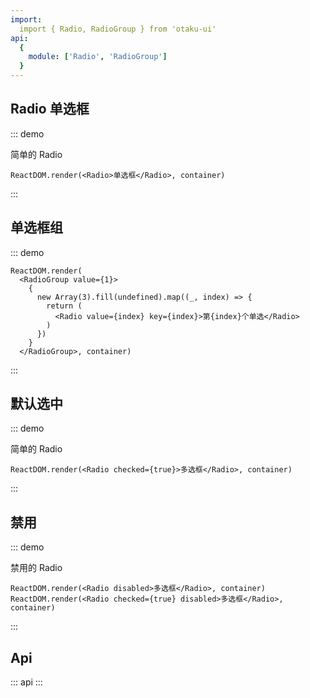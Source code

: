 ```yaml
---
import: 
  import { Radio, RadioGroup } from 'otaku-ui'
api:
  {
    module: ['Radio', 'RadioGroup']
  }
---
```


## Radio 单选框

::: demo

简单的 Radio

```tsx
ReactDOM.render(<Radio>单选框</Radio>, container)
```
:::

## 单选框组

::: demo

```tsx
ReactDOM.render(
  <RadioGroup value={1}>
    {
      new Array(3).fill(undefined).map((_, index) => {
        return (
          <Radio value={index} key={index}>第{index}个单选</Radio>
        )
      })
    }
  </RadioGroup>, container)
```
:::


## 默认选中

::: demo

简单的 Radio

```tsx
ReactDOM.render(<Radio checked={true}>多选框</Radio>, container)
```
:::

## 禁用

::: demo

禁用的 Radio

```tsx
ReactDOM.render(<Radio disabled>多选框</Radio>, container)
ReactDOM.render(<Radio checked={true} disabled>多选框</Radio>, container)
```
:::




## Api

::: api
:::